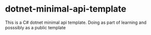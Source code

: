 # dotnet-minimal-api-template
This is a C# dotnet minimal api template. Doing as part of learning and posssibly as a public template 
